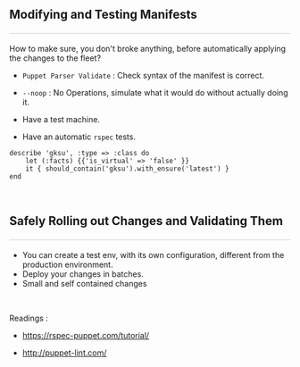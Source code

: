 <style>hr{opacity: 20%; height: 1px!important; margin-bottom:0px!important</style>

## Modifying and Testing Manifests <hr/>
How to make sure, you don't broke anything, before automatically applying the changes to the fleet?

- `Puppet Parser Validate` : Check syntax of the manifest is correct.

- `--noop` : No Operations, simulate what it would do without actually doing it.

- Have a test machine. 

- Have an automatic `rspec` tests. 
```puppet
describe 'gksu', :type => :class do
    let (:facts) {{'is_virtual' => 'false' }}
    it { should_contain('gksu').with_ensure('latest') }
end
```

<br>

## Safely Rolling out Changes and Validating Them <hr/>
- You can create a test env, with its own configuration, different from the production environment.
- Deploy your changes in batches. 
- Small and self contained changes

<br>

Readings :
<ul><li><p><a href="https://rspec-puppet.com/tutorial/" title="" target="_blank" rel="noopener nofollow" aria-label=""><u>https://rspec-puppet.com/tutorial/</u></a></p></li><li><p><a href="http://puppet-lint.com/" title="" target="_blank" rel="noopener nofollow" aria-label=""><u>http://puppet-lint.com/</u></a></p></li></ul>



